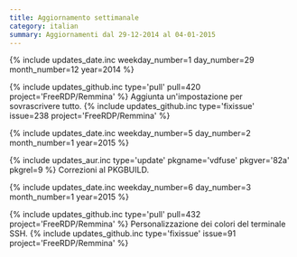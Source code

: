 ```yaml
---
title: Aggiornamento settimanale
category: italian
summary: Aggiornamenti dal 29-12-2014 al 04-01-2015
---
```


{% include updates_date.inc weekday_number=1 day_number=29 month_number=12 year=2014 %}

{% include updates_github.inc type='pull' pull=420 project='FreeRDP/Remmina' %}
Aggiunta un'impostazione per sovrascrivere tutto.
{% include updates_github.inc type='fixissue' issue=238 project='FreeRDP/Remmina' %}

{% include updates_date.inc weekday_number=5 day_number=2 month_number=1 year=2015 %}

{% include updates_aur.inc type='update' pkgname='vdfuse' pkgver='82a' pkgrel=9 %}
Correzioni al PKGBUILD.

{% include updates_date.inc weekday_number=6 day_number=3 month_number=1 year=2015 %}

{% include updates_github.inc type='pull' pull=432 project='FreeRDP/Remmina' %}
Personalizzazione dei colori del terminale SSH.
{% include updates_github.inc type='fixissue' issue=91 project='FreeRDP/Remmina' %}

